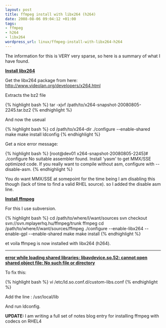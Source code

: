 ```yaml
--- 
layout: post
title: ffmpeg install with libx264 (h264)
date: 2008-08-06 09:04:12 +01:00
tags: 
- ffmpeg
- h264
- libx264
wordpress_url: linux/ffmpeg-install-with-libx264-h264
---
```

The information for this is VERY very sparse, so here is a summary of what I have found.

<b><u>Install libx264</u></b>

Get the libx264 package from here: <a href="http://www.videolan.org/developers/x264.html">http://www.videolan.org/developers/x264.html</a>

Extracts the bz2 file 

{% highlight bash %}
tar -xjvf /path/to/x264-snapshot-20080805-2245.tar.bz2
{% endhighlight %}

And now the useual

{% highlight bash %}
cd /path/to/x264-dir
./configure --enable-shared
make
make install
ldconfig
{% endhighlight %}

Get a nice error message:

{% highlight bash %}
[root@dev01 x264-snapshot-20080805-2245]# ./configure
No suitable assembler found.  Install 'yasm' to get MMX/SSE optimized code.
If you really want to compile without asm, configure with --disable-asm.
{% endhighlight %}

You do want MMX/SSE at somepoint for the time being I am disabling this though (lack of time to find a valid RHEL source). so I added the disable asm line.

<b><u>Install ffmpeg</u></b>

For this I use subversion.

{% highlight bash %}
cd /path/to/where/I/want/sources
svn checkout svn://svn.mplayerhq.hu/ffmpeg/trunk ffmpeg
cd /path/to/where/I/want/sources/ffmpeg
./configure --enable-libx264 --enable-gpl --enable-shared
make
make install
{% endhighlight %}

et voila ffmpeg is now installed with libx264 (h264).

<hr />

<u><b>error while loading shared libraries: libavdevice.so.52: cannot open shared object file: No such file or directory</b></u>

To fix this:

{% highlight bash %}
vi /etc/ld.so.conf.d/custom-libs.conf
{% endhighlight %}

Add the line : /usr/local/lib

And run ldconfig.

<b>UPDATE: </b> I am writing a full set of notes blog entry for installing ffmpeg with codecs on RHEL4
